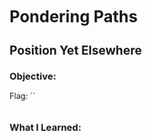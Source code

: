 # Pondering Paths
## Position Yet Elsewhere

### Objective: 

Flag: ``

```

```

### What I Learned: 
